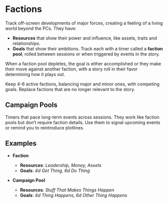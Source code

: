 # Factions

Track off-screen developments of major forces, creating a feeling of a living world beyond the PCs. They have:

- **Resources** that show their power and influence, like assets, traits and relationships.
- **Goals** that show their ambitions. Track each with a timer called a **faction pool**, rolled between sessions or when triggered by events in the story.

When a faction pool depletes, the goal is either accomplished or they make their move against another faction, with a story roll in their favor determining how it plays out.

Keep 4-6 active factions, balancing major and minor ones, with competing goals. Replace factions that are no longer relevant to the story.

## Campaign Pools

Timers that pace long-term events across sessions. They work like faction pools but don’t require faction details. Use them to signal upcoming events or remind you to reintroduce plotlines.

## Examples

- **Faction**

  - **Resources**: _Leadership, Money, Assets_
  - **Goals**: _4d Get Thing, 6d Do Thing_

- **Campaign Pool**

  - **Resources**: _Stuff That Makes Things Happen_
  - **Goals**: _4d Thing Happens, 6d Other Thing Happens_
